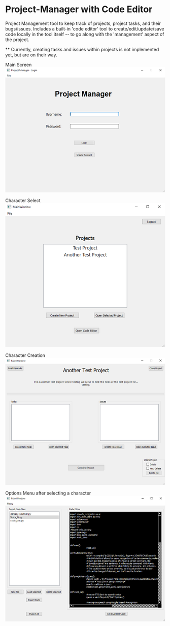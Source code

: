 # Project-Manager with Code Editor
Project Management tool to keep track of projects, project tasks, and their bugs/issues. Includes a built-in 'code editor' tool to create/edit/update/save code locally in the tool itself -- to go along with the 'management' aspect of the project.

** Currently, creating tasks and issues within projects is not implemented yet, but are on their way.

Main Screen  
![](/images/login_window.PNG)  

Character Select  
![](/images/main_window.PNG)  

Character Creation  
![](/images/project_window.PNG)  

Options Menu after selecting a character  
![](/images/code_editor_window.PNG)  
